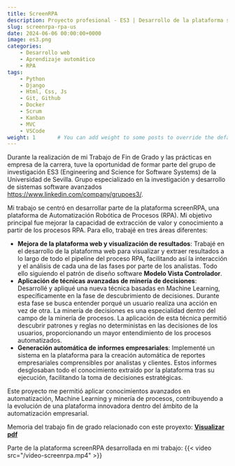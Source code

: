 ```yaml
---
title: ScreenRPA
description: Proyecto profesional - ES3 | Desarrollo de la plataforma screenRPA en colaboración con el grupo ES3 de la Universidad de Sevilla.
slug: screenrpa-rpa-us
date: 2024-06-06 00:00:00+0000
image: es3.png
categories:
    - Desarrollo web
    - Aprendizaje automático
    - RPA
tags:
    - Python
    - Django
    - Html, Css, Js
    - Git, Github
    - Docker
    - Scrum
    - Kanban
    - MVC
    - VSCode
weight: 1       # You can add weight to some posts to override the default sorting (date descending)
---
```

Durante la realización de mi Trabajo de Fin de Grado y las prácticas en empresa de la carrera, tuve la oportunidad de formar parte del grupo de investigación ES3 (Engineering and Science for Software Systems) de la Universidad de Sevilla. Grupo especializado en la investigación y desarrollo de sistemas software avanzados https://www.linkedin.com/company/grupoes3/.

Mi trabajo se centró en desarrollar parte de la plataforma screenRPA, una plataforma de Automatización Robótica de Procesos (RPA). Mi objetivo principal fue mejorar la capacidad de extracción de valor y conocimiento a partir de los procesos RPA. Para ello, trabajé en tres áreas diferentes:

- **Mejora de la plataforma web y visualización de resultados**: Trabajé en el desarrollo de la plataforma web para visualizar y extraer resultados a lo largo de todo el pipeline del proceso RPA, facilitando así la interacción y el análisis de cada una de las fases por parte de los analistas. Todo ello siguiendo el patrón de diseño software **Modelo Vista Controlador**.
- **Aplicación de técnicas avanzadas de minería de decisiones**: Desarrollé y apliqué una nueva técnica basadas en Machine Learning, específicamente en la fase de descubrimiento de decisiones. Durante esta fase se busca entender porqué un usuario realiza una acción en vez de otra. La minería de decisiones es una especialidad dentro del campo de la minería de procesos. La aplicación de esta técnica permitió descubrir patrones y reglas no deterministas en las decisiones de los usuarios, proporcionando un mayor entendimiento de los procesos automatizados.
- **Generación automática de informes empresariales**: Implementé un sistema en la plataforma para la creación automática de reportes empresariales comprensibles por analistas y clientes. Estos informes desglosaban todo el conocimiento extraído por la plataforma tras su ejecución, facilitando la toma de decisiones estratégicas.

Este proyecto me permitió aplicar conocimientos avanzados en automatización, Machine Learning y minería de procesos, contribuyendo a la evolución de una plataforma innovadora dentro del ámbito de la automatización empresarial.


Memoria del trabajo fin de grado relacionado con este proyexto:
[**Visualizar pdf**](memoria-tfg.pdf)

Parte de la plataforma screenRPA desarrollada en mi trabajo:
{{< video src="/video-screenrpa.mp4" >}}